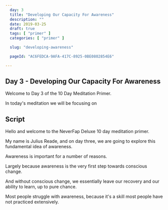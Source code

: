 ```yaml
---
  day: 3
  title: "Developing Our Capacity For Awareness"
  description: ""
  date: 2019-03-25
  draft: true
  tags: [ "primer" ]
  categories: [ "primer" ]

  slug: "developing-awareness"

  pageId: "AC6FEDCA-9AFA-417C-8925-0BE0802854E6"

---
```


## Day 3 - Developing Our Capacity For Awareness

Welcome to Day 3 of the 10 Day Meditation Primer.

In today's meditation we will be focusing on


## Script

Hello and welcome to the NeverFap Deluxe 10 day meditation primer.

My name is Julius Reade, and on day three, we are going to explore this fundamental idea of awareness.

Awareness is important for a number of reasons. 

Largely because awareness is the very first step towards conscious change. 

And without conscious change, we essentially leave our recovery and our ability to learn, up to pure chance.


Most people struggle with awareness, because it's a skill most people have not practiced extensively.

